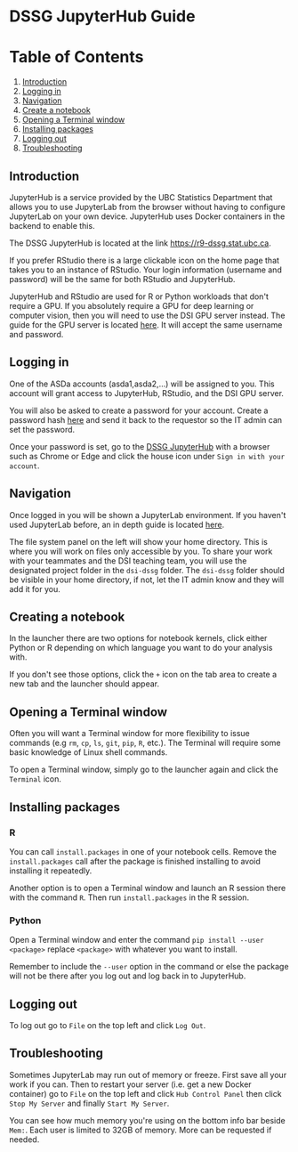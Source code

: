 # DSSG JupyterHub Guide

# Table of Contents
1. [Introduction](#introduction)
2. [Logging in](#logging-in)
3. [Navigation](#navigation)
4. [Create a notebook](#creating-a-notebook)
5. [Opening a Terminal window](#opening-a-terminal-window)
6. [Installing packages](#installing-packages)
7. [Logging out](#logging-out)
8. [Troubleshooting](#troubleshooting)

## Introduction

JupyterHub is a service provided by the UBC Statistics Department that allows you to use JupyterLab from the browser without having to configure JupyterLab on your own device. JupyterHub uses Docker containers in the backend to enable this. 

The DSSG JupyterHub is located at the link https://r9-dssg.stat.ubc.ca.

If you prefer RStudio there is a large clickable icon on the home page that takes you to an instance of RStudio. Your login information (username and password) will be the same for both RStudio and JupyterHub.

JupyterHub and RStudio are used for R or Python workloads that don't require a GPU. If you absolutely require a GPU for deep learning or computer vision, then you will need to use the DSI GPU server instead. The guide for the GPU server is located [here](https://github.com/UBC-STAT-IT/Documentation-Public/blob/main/DSSG/DSIGPU_Server_Guide.md). It will accept the same username and password. 

## Logging in

One of the ASDa accounts (asda1,asda2,...) will be assigned to you. This account will grant access to JupyterHub, RStudio, and the DSI GPU server. 

You will also be asked to create a password for your account. Create a password hash [here](https://r9e-web.stat.ubc.ca/sha512-password-hash-generator) and send it back to the requestor so the IT admin can set the password.

Once your password is set, go to the [DSSG JupyterHub](https://r9-dssg.stat.ubc.ca) with a browser such as Chrome or Edge and click the house icon under `Sign in with your account`.

## Navigation

Once logged in you will be shown a JupyterLab environment. If you haven't used JupyterLab before, an in depth guide is located [here](https://jupyterlab.readthedocs.io/en/stable/user/interface.html).

The file system panel on the left will show your home directory. This is where you will work on files only accessible by you. To share your work with your teammates and the DSI teaching team, you will use the designated project folder in the `dsi-dssg` folder. The `dsi-dssg` folder should be visible in your home directory, if not, let the IT admin know and they will add it for you.

## Creating a notebook

In the launcher there are two options for notebook kernels, click either Python or R depending on which language you want to do your analysis with.

If you don't see those options, click the `+` icon on the tab area to create a new tab and the launcher should appear.

## Opening a Terminal window

Often you will want a Terminal window for more flexibility to issue commands (e.g `rm`, `cp`, `ls`, `git`, `pip`, `R`, etc.). The Terminal will require some basic knowledge of Linux shell commands.

To open a Terminal window, simply go to the launcher again and click the `Terminal` icon.

## Installing packages

### R

You can call `install.packages` in one of your notebook cells. Remove the `install.packages` call after the package is finished installing to avoid installing it repeatedly. 

Another option is to open a Terminal window and launch an R session there with the command `R`. Then run `install.packages` in the R session.

### Python

Open a Terminal window and enter the command `pip install --user <package>` replace `<package>` with whatever you want to install.

Remember to include the `--user` option in the command or else the package will not be there after you log out and log back in to JupyterHub.

## Logging out

To log out go to `File` on the top left and click `Log Out`. 

## Troubleshooting

Sometimes JupyterLab may run out of memory or freeze. First save all your work if you can. Then to restart your server (i.e. get a new Docker container) go to `File` on the top left and click `Hub Control Panel` then click `Stop My Server` and finally `Start My Server`.

You can see how much memory you're using on the bottom info bar beside `Mem:`. Each user is limited to 32GB of memory. More can be requested if needed.